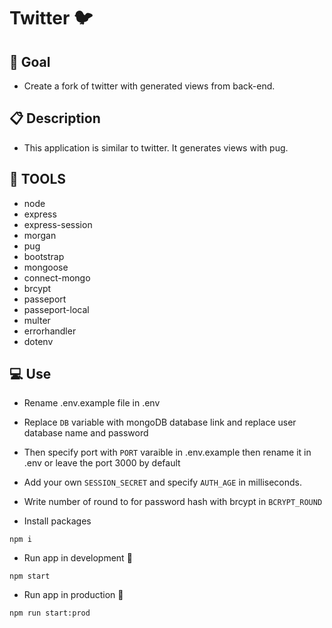 # Twitter :bird:

## :dart: Goal

- Create a fork of twitter with generated views from back-end.

## :clipboard: Description

- This application is similar to twitter. It generates views with pug.

## :wrench: TOOLS

- node
- express
- express-session
- morgan
- pug
- bootstrap
- mongoose
- connect-mongo
- brcypt
- passeport
- passeport-local
- multer
- errorhandler
- dotenv

## :computer: Use

- Rename .env.example file in .env
- Replace `DB` variable with mongoDB database link and replace user database name and password
- Then specify port with `PORT` varaible in .env.example then rename it in .env or leave the port 3000 by default
- Add your own `SESSION_SECRET` and specify `AUTH_AGE` in milliseconds.
- Write number of round to for password hash with brcypt in `BCRYPT_ROUND`

- Install packages

```
npm i
```

- Run app in development :construction:

```
npm start
```

- Run app in production :rocket:

```
npm run start:prod
```
